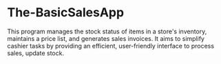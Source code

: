 # The-BasicSalesApp
This program manages the stock status of items in a store's inventory, maintains a price list, and generates sales invoices. It aims to simplify cashier tasks by providing an efficient, user-friendly interface to process sales, update stock.
